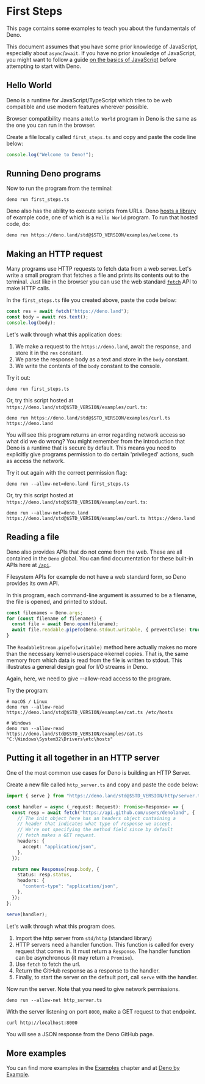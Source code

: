 # First Steps

This page contains some examples to teach you about the fundamentals of Deno.

This document assumes that you have some prior knowledge of JavaScript,
especially about `async`/`await`. If you have no prior knowledge of JavaScript,
you might want to follow a guide
[on the basics of JavaScript](https://developer.mozilla.org/en-US/docs/Learn/JavaScript)
before attempting to start with Deno.

## Hello World

Deno is a runtime for JavaScript/TypeScript which tries to be web compatible and
use modern features wherever possible.

Browser compatibility means a `Hello World` program in Deno is the same as the
one you can run in the browser.

Create a file locally called `first_steps.ts` and copy and paste the code line
below:

```ts
console.log("Welcome to Deno!");
```

## Running Deno programs

Now to run the program from the terminal:

```shell
deno run first_steps.ts
```

Deno also has the ability to execute scripts from URLs. Deno
[hosts a library](https://deno.land/std@$STD_VERSION/examples) of example code,
one of which is a `Hello World` program. To run that hosted code, do:

```shell
deno run https://deno.land/std@$STD_VERSION/examples/welcome.ts
```

## Making an HTTP request

Many programs use HTTP requests to fetch data from a web server. Let's write a
small program that fetches a file and prints its contents out to the terminal.
Just like in the browser you can use the web standard
[`fetch`](https://developer.mozilla.org/en-US/docs/Web/API/Fetch_API) API to
make HTTP calls.

In the `first_steps.ts` file you created above, paste the code below:

```ts
const res = await fetch("https://deno.land");
const body = await res.text();
console.log(body);
```

Let's walk through what this application does:

1. We make a request to the `https://deno.land`, await the response, and store
   it in the `res` constant.
1. We parse the response body as a text and store in the `body` constant.
1. We write the contents of the `body` constant to the console.

Try it out:

```shell
deno run first_steps.ts
```

Or, try this script hosted at
`https://deno.land/std@$STD_VERSION/examples/curl.ts`:

```shell
deno run https://deno.land/std@$STD_VERSION/examples/curl.ts https://deno.land
```

You will see this program returns an error regarding network access so what did
we do wrong? You might remember from the introduction that Deno is a runtime
that is secure by default. This means you need to explicitly give programs
permission to do certain 'privileged' actions, such as access the network.

Try it out again with the correct permission flag:

```shell
deno run --allow-net=deno.land first_steps.ts
```

Or, try this script hosted at
`https://deno.land/std@$STD_VERSION/examples/curl.ts`:

```shell
deno run --allow-net=deno.land https://deno.land/std@$STD_VERSION/examples/curl.ts https://deno.land
```

## Reading a file

Deno also provides APIs that do not come from the web. These are all contained
in the `Deno` global. You can find documentation for these built-in APIs here at
[`/api`](/api).

Filesystem APIs for example do not have a web standard form, so Deno provides
its own API.

In this program, each command-line argument is assumed to be a filename, the
file is opened, and printed to stdout.

```ts
const filenames = Deno.args;
for (const filename of filenames) {
  const file = await Deno.open(filename);
  await file.readable.pipeTo(Deno.stdout.writable, { preventClose: true });
}
```

The `ReadableStream.pipeTo(writable)` method here actually makes no more than
the necessary kernel→userspace→kernel copies. That is, the same memory from
which data is read from the file is written to stdout. This illustrates a
general design goal for I/O streams in Deno.

Again, here, we need to give --allow-read access to the program.

Try the program:

```shell
# macOS / Linux
deno run --allow-read https://deno.land/std@$STD_VERSION/examples/cat.ts /etc/hosts

# Windows
deno run --allow-read https://deno.land/std@$STD_VERSION/examples/cat.ts "C:\Windows\System32\Drivers\etc\hosts"
```

## Putting it all together in an HTTP server

One of the most common use cases for Deno is building an HTTP Server.

Create a new file called `http_server.ts` and copy and paste the code below:

```ts
import { serve } from "https://deno.land/std@$STD_VERSION/http/server.ts";

const handler = async (_request: Request): Promise<Response> => {
  const resp = await fetch("https://api.github.com/users/denoland", {
    // The init object here has an headers object containing a
    // header that indicates what type of response we accept.
    // We're not specifying the method field since by default
    // fetch makes a GET request.
    headers: {
      accept: "application/json",
    },
  });

  return new Response(resp.body, {
    status: resp.status,
    headers: {
      "content-type": "application/json",
    },
  });
};

serve(handler);
```

Let's walk through what this program does.

1. Import the http server from `std/http` (standard library)
2. HTTP servers need a handler function. This function is called for every
   request that comes in. It must return a `Response`. The handler function can
   be asynchronous (it may return a `Promise`).
3. Use `fetch` to fetch the url.
4. Return the GitHub response as a response to the handler.
5. Finally, to start the server on the default port, call `serve` with the
   handler.

Now run the server. Note that you need to give network permissions.

```shell
deno run --allow-net http_server.ts
```

With the server listening on port `8000`, make a GET request to that endpoint.

```shell
curl http://localhost:8000
```

You will see a JSON response from the Deno GitHub page.

## More examples

You can find more examples in the [Examples](../examples) chapter and at
[Deno by Example](https://examples.deno.land/).
